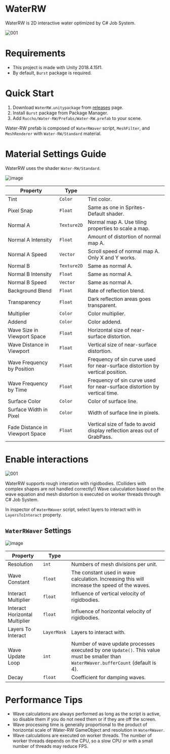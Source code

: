 # WaterRW
WaterRW is 2D interactive water optimized by C# Job System.

![001](https://user-images.githubusercontent.com/16096562/73915969-d07dff00-48ff-11ea-8049-35ed87a50215.gif)

# Requirements

- This project is made with Unity 2018.4.15f1.
- By default, `Burst` package is required.

# Quick Start

1. Download `WaterRW.unitypackage` from [releases](https://github.com/ruccho/WaterRW/releases) page.
2. Install `Burst` package from Package Manager.
3. Add `Ruccho/Water-RW/Prefabs/Water-RW.prefab` to your scene.

Water-RW prefab is composed of `WaterRWaver` script, `MeshFilter`, and `MeshRenderer` with `Water-RW/Standard` material.

# Material Settings Guide

WaterRW uses the shader `Water-RW/Standard`.

![image](https://user-images.githubusercontent.com/16096562/73915083-e68ac000-48fd-11ea-84b7-42de766e5da0.png)


| Property                        | Type        |                                                                               |
|---------------------------------|-------------|-------------------------------------------------------------------------------|
| Tint                            | `Color  `   | Tint color.                                                                   |
| Pixel Snap                      | `Float  `   | Same as one in Sprites-Default shader.                                        |
| Normal A                        | `Texture2D` | Normal map A. Use tiling properties to scale a map.                           |
| Normal A Intensity              | `Float  `   | Amount of distortion of normal map A.                                         |
| Normal A Speed                  | `Vector `   | Scroll speed of normal map A. Only X and Y works.                             |
| Normal B                        | `Texture2D` | Same as normal A.                                                             |
| Normal B Intensity              | `Float  `   | Same as normal A.                                                             |
| Normal B Speed                  | `Vector `   | Same as normal A.                                                             |
| Background Blend                | `Float  `   | Rate of reflection blend.                                                     |
| Transparency                    | `Float  `   | Dark reflection areas goes transparent.                                       |
| Multiplier                      | `Color  `   | Color multiplier.                                                             |
| Addend                          | `Color  `   | Color addend.                                                                 |
| Wave Size in Viewport Space     | `Float  `   | Horizontal size of near-surface distortion.                                   |
| Wave Distance in Viewport       | `Float  `   | Vertical size of near-surface distortion.                                     |
| Wave Frequency by Position      | `Float  `   | Frequency of sin curve used for near-surface distortion by vertical position. |
| Wave Frequency by Time          | `Float  `   | Frequency of sin curve used for near-surface distortion by vertical time.     |
| Surface Color                   | `Color  `   | Color of surface line.                                                        |
| Surface Width in Pixel          | `Color  `   | Width of surface line in pixels.                                              |
| Fade Distance in Viewport Space | `Float  `   | Vertical size of fade to avoid display reflection areas out of GrabPass.      |

# Enable interactions

![001](https://user-images.githubusercontent.com/16096562/73915969-d07dff00-48ff-11ea-8049-35ed87a50215.gif)

WaterRW supports rough interation with rigidbodies. (Colliders with complex shapes are not handled correctly!) Wave caluculation based on the wave equation and mesh distortion is executed on worker threads through C# Job System.

In inspector of `WaterRWaver` script, select layers to interact with in `LayersToInteract` property.

## `WaterRWaver` Settings

![image](https://user-images.githubusercontent.com/16096562/73915132-06ba7f00-48fe-11ea-9823-d211fcc445e9.png)

| Property                       | Type        |                                                                                                                                       |
|--------------------------------|-------------|---------------------------------------------------------------------------------------------------------------------------------------|
| Resolution                     | `int      ` | Numbers of mesh divisions per unit.                                                                                                   |
| Wave Constant                  | `float    ` | The constant used in wave calculation. Increasing this will increase the speed of the waves.                                          |
| Interact Multiplier            | `float    ` | Influence of vertical velocity of rigidbodies.                                                                                        |
| Interact Horizontal Multiplier | `float    ` | Influence of horizontal velocity of rigidbodies.                                                                                      |
| Layers To Interact             | `LayerMask` | Layers to interact with.                                                                                                              |
| Wave Update Loop               | `int      ` | Number of wave update processes executed by one `Update()`. This value must be smaller than `WaterRWaver.bufferCount` (default is 4). |
| Decay                          | `float    ` | Coefficient for damping waves.                                                                                                        |

# Performance Tips

- Wave calculations are always performed as long as the script is active, so disable them if you do not need them or if they are off the screen.
- Wave processing time is generally proportional to the product of horizontal scale of Water-RW GameObject and resolution in `WaterRWaver`.
- Wave calculations are executed on worker threads. The number of worker threads depends on the CPU, so a slow CPU or with a small number of threads may reduce FPS.